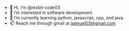 - 👋 Hi, I’m @mxbit-code03
- 👀 I’m interested in software development.
- 🌱 I’m currently learning python, javascript, cpp, and java. 
- 📫 Reach me through gmail at jpenuel03@gmail.com
<!---
mxbit-code03/mxbit-code03 is a ✨ special ✨ repository because its `README.md` (this file) appears on your GitHub profile.
You can click the Preview link to take a look at your changes.
--->
